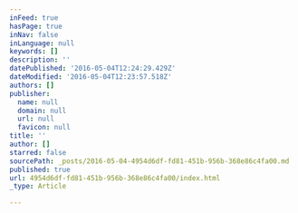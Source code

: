 ```yaml
---
inFeed: true
hasPage: true
inNav: false
inLanguage: null
keywords: []
description: ''
datePublished: '2016-05-04T12:24:29.429Z'
dateModified: '2016-05-04T12:23:57.518Z'
authors: []
publisher:
  name: null
  domain: null
  url: null
  favicon: null
title: ''
author: []
starred: false
sourcePath: _posts/2016-05-04-4954d6df-fd81-451b-956b-368e86c4fa00.md
published: true
url: 4954d6df-fd81-451b-956b-368e86c4fa00/index.html
_type: Article

---
```


